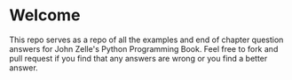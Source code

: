 # Welcome

This repo serves as a repo of all the examples and end of chapter question answers for John Zelle's Python Programming Book. Feel free to fork and pull request if you find that any answers are wrong or you find a better answer.
